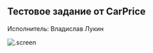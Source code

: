 <h2>Тестовое задание от CarPrice</h2>
<p>Исполнитель: Владислав Лукин</p>

<p><img alt=".screen" href="src/screen.png" /></p>
